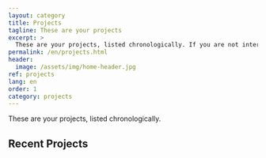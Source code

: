 ```yaml
---
layout: category
title: Projects
tagline: These are your projects
excerpt: >
  These are your projects, listed chronologically. If you are not interested in showing off your projects, delete this page.
permalink: /en/projects.html
header:
  image: /assets/img/home-header.jpg
ref: projects
lang: en
order: 1
category: projects
---
```


These are your projects, listed chronologically.

<h2>Recent Projects</h2>
<div>&nbsp;</div>

